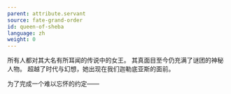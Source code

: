 ```yaml
---
parent: attribute.servant
source: fate-grand-order
id: queen-of-sheba
language: zh
weight: 0
---
```


所有人都对其大名有所耳闻的传说中的女王。
其真面目至今仍充满了谜团的神秘人物。
超越了时代与幻想，她出现在我们迦勒底亚斯的面前。

为了完成一个难以忘怀的约定——
